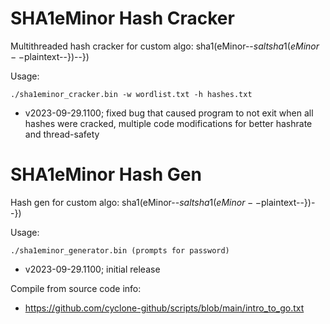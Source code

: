 # SHA1eMinor Hash Cracker
Multithreaded hash cracker for custom algo: sha1(eMinor--$saltsha1(eMinor--$plaintext--})--})

Usage:

`./sha1eminor_cracker.bin -w wordlist.txt -h hashes.txt`
- v2023-09-29.1100; fixed bug that caused program to not exit when all hashes were cracked, multiple code modifications for better hashrate and thread-safety

# SHA1eMinor Hash Gen
Hash gen for custom algo: sha1(eMinor--$saltsha1(eMinor--$plaintext--})--})

Usage:

`./sha1eminor_generator.bin (prompts for password)`
- v2023-09-29.1100; initial release

Compile from source code info:
- https://github.com/cyclone-github/scripts/blob/main/intro_to_go.txt
